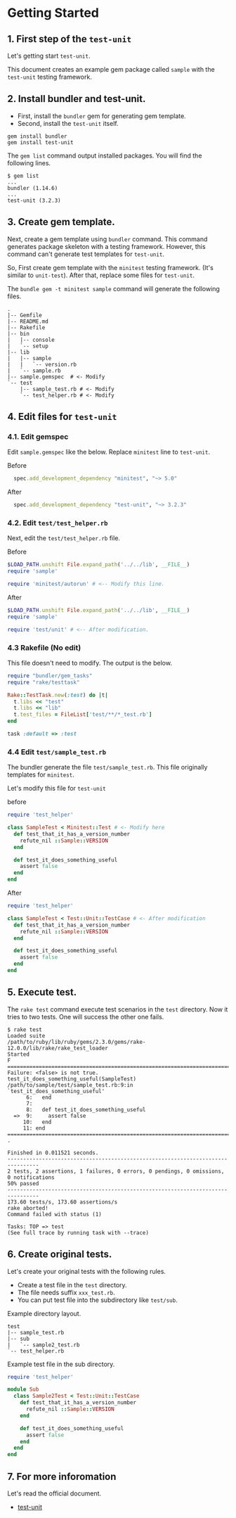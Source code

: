 # Getting Started

## 1. First step of the `test-unit`

Let's getting start `test-unit`.

This document creates an example gem package called `sample` with the `test-unit` testing framework.

## 2. Install bundler and test-unit.

* First, install the `bundler` gem for generating gem template.
* Second, install the `test-unit` itself.

```shell
gem install bundler
gem install test-unit
```

The `gem list` command output installed packages.
You will find the following lines.

```console
$ gem list
...
bundler (1.14.6)
...
test-unit (3.2.3)
```

## 3. Create gem template.

Next, create a gem template using `bundler` command.
This command generates package skeleton with a testing framework.
However, this command can't generate test templates for `test-unit`.

So, First create gem template with the `minitest` testing framework.
(It's similar to `unit-test`).
After that, replace some files for `test-unit`.

The `bundle gem -t minitest sample` command will generate the following files.

```plaintext
.
|-- Gemfile
|-- README.md
|-- Rakefile
|-- bin
|   |-- console
|   `-- setup
|-- lib
|   |-- sample
|   |   `-- version.rb
|   `-- sample.rb
|-- sample.gemspec  # <- Modify
`-- test
    |-- sample_test.rb # <- Modify
    `-- test_helper.rb # <- Modify
```

## 4. Edit files for `test-unit`

### 4.1. Edit gemspec

Edit `sample.gemspec` like the below.
Replace `minitest` line to `test-unit`.

Before

```ruby
  spec.add_development_dependency "minitest", "~> 5.0"
```

After

```ruby
  spec.add_development_dependency "test-unit", "~> 3.2.3"
```

### 4.2. Edit `test/test_helper.rb`

Next, edit the `test/test_helper.rb` file.

Before

```ruby
$LOAD_PATH.unshift File.expand_path('../../lib', __FILE__)
require 'sample'

require 'minitest/autorun' # <-- Modify this line.
```

After

```ruby
$LOAD_PATH.unshift File.expand_path('../../lib', __FILE__)
require 'sample'

require 'test/unit' # <-- After modification.
```

### 4.3 Rakefile (No edit)

This file doesn't need to modify.
The output is the below.

```ruby
require "bundler/gem_tasks"
require "rake/testtask"

Rake::TestTask.new(:test) do |t|
  t.libs << "test"
  t.libs << "lib"
  t.test_files = FileList['test/**/*_test.rb']
end

task :default => :test
```

### 4.4 Edit `test/sample_test.rb`

The bundler generate the file `test/sample_test.rb`.
This file originally templates for `minitest`.

Let's modify this file for `test-unit`

before

```ruby
require 'test_helper'

class SampleTest < Minitest::Test # <- Modify here
  def test_that_it_has_a_version_number
    refute_nil ::Sample::VERSION
  end

  def test_it_does_something_useful
    assert false
  end
end
```

After

```ruby
require 'test_helper'

class SampleTest < Test::Unit::TestCase # <- After modification
  def test_that_it_has_a_version_number
    refute_nil ::Sample::VERSION
  end

  def test_it_does_something_useful
    assert false
  end
end
```

## 5. Execute test.

The `rake test` command execute test scenarios in the `test` directory.
Now it tries to two tests. One will success the other one fails.

```console
$ rake test
Loaded suite
/path/to/ruby/lib/ruby/gems/2.3.0/gems/rake-12.0.0/lib/rake/rake_test_loader
Started
F
================================================================================
Failure: <false> is not true.
test_it_does_something_useful(SampleTest)
/path/to/sample/test/sample_test.rb:9:in `test_it_does_something_useful'
      6:   end
      7:
      8:   def test_it_does_something_useful
  =>  9:     assert false
     10:   end
     11: end
================================================================================
.

Finished in 0.011521 seconds.
--------------------------------------------------------------------------------
2 tests, 2 assertions, 1 failures, 0 errors, 0 pendings, 0 omissions, 0 notifications
50% passed
--------------------------------------------------------------------------------
173.60 tests/s, 173.60 assertions/s
rake aborted!
Command failed with status (1)

Tasks: TOP => test
(See full trace by running task with --trace)
```

## 6. Create original tests.

Let's create your original tests with the following rules.

* Create a test file in the `test` directory.
* The file needs suffix  `xxx_test.rb`.
* You can put test file into the subdirectory like `test/sub`.

Example directory layout.

```plaintext
test
|-- sample_test.rb
|-- sub
|   `-- sample2_test.rb
`-- test_helper.rb
```

Example test file in the sub directory.

```ruby
require 'test_helper'

module Sub
  class Sample2Test < Test::Unit::TestCase
    def test_that_it_has_a_version_number
      refute_nil ::Sample::VERSION
    end

    def test_it_does_something_useful
      assert false
    end
  end
end
```

## 7. For more inforomation

Let's read the official document.

* [test-unit](http://test-unit.github.io/index.html)
